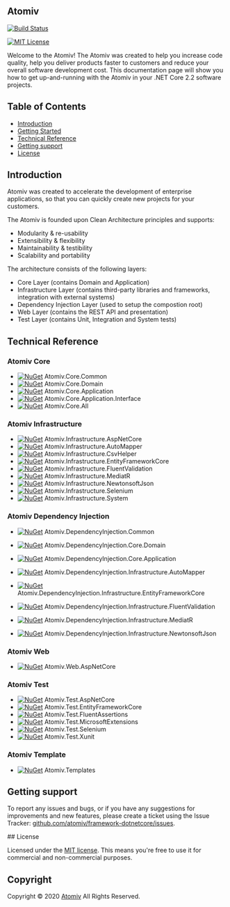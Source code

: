 ## Atomiv

[![Build Status](https://img.shields.io/appveyor/ci/atomiv/framework-dotnetcore.svg)](https://ci.appveyor.com/project/atomiv/framework-dotnetcore)

<!--

[![Build Status](https://dev.azure.com/atomiv/Atomiv/_apis/build/status/atomiv.framework-dotnetcore?branchName=develop)](https://dev.azure.com/atomiv/Atomiv/_build/latest?definitionId=1&branchName=develop)
[![Build Status](https://dev.azure.com/atomiv/Atomiv/_apis/build/status/atomiv.framework-dotnetcore?branchName=master)](https://dev.azure.com/atomiv/Atomiv/_build/latest?definitionId=1&branchName=master)

-->

[![MIT License](http://img.shields.io/badge/license-MIT-brightgreen.svg)](http://opensource.org/licenses/MIT)

Welcome to the Atomiv! The Atomiv was created to help you increase code quality, help you deliver products faster to customers and reduce your overall software development cost. This documentation page will show you how to get up-and-running with the Atomiv in your .NET Core 2.2 software projects. 

## Table of Contents

* [Introduction](#introduction)
* [Getting Started](#getting-started)
* [Technical Reference](#technical-reference)
* [Getting support](#support)
* [License](#license)

## Introduction

Atomiv was created to accelerate the development of enterprise applications, so that you can quickly create new projects for your customers.

The Atomiv is founded upon Clean Architecture principles and supports:
* Modularity & re-usability
* Extensibility & flexibility
* Maintainability & testibility
* Scalability and portability

The architecture consists of the following layers:
* Core Layer (contains Domain and Application)
* Infrastructure Layer (contains third-party libraries and frameworks, integration with external systems)
* Dependency Injection Layer (used to setup the compostion root)
* Web Layer (contains the REST API and presentation)
* Test Layer (contains Unit, Integration and System tests)

## Technical Reference

### Atomiv Core

* [![NuGet](https://img.shields.io/nuget/v/Atomiv.Core.Common.svg)](https://www.nuget.org/packages/Atomiv.Core.Common) Atomiv.Core.Common
* [![NuGet](https://img.shields.io/nuget/v/Atomiv.Core.Domain.svg)](https://www.nuget.org/packages/Atomiv.Core.Domain) Atomiv.Core.Domain
* [![NuGet](https://img.shields.io/nuget/v/Atomiv.Core.Application.svg)](https://www.nuget.org/packages/Atomiv.Core.Application) Atomiv.Core.Application
* [![NuGet](https://img.shields.io/nuget/v/Atomiv.Core.Application.Interface.svg)](https://www.nuget.org/packages/Atomiv.Core.Application.Interface) Atomiv.Core.Application.Interface
* [![NuGet](https://img.shields.io/nuget/v/Atomiv.Core.All.svg)](https://www.nuget.org/packages/Atomiv.Core.All) Atomiv.Core.All

### Atomiv Infrastructure

* [![NuGet](https://img.shields.io/nuget/v/Atomiv.Infrastructure.AspNetCore.svg)](https://www.nuget.org/packages/Atomiv.Infrastructure.AspNetCore) Atomiv.Infrastructure.AspNetCore
* [![NuGet](https://img.shields.io/nuget/v/Atomiv.Infrastructure.AutoMapper.svg)](https://www.nuget.org/packages/Atomiv.Infrastructure.AutoMapper) Atomiv.Infrastructure.AutoMapper
* [![NuGet](https://img.shields.io/nuget/v/Atomiv.Infrastructure.CsvHelper.svg)](https://www.nuget.org/packages/Atomiv.Infrastructure.CsvHelper) Atomiv.Infrastructure.CsvHelper
* [![NuGet](https://img.shields.io/nuget/v/Atomiv.Infrastructure.EntityFrameworkCore.svg)](https://www.nuget.org/packages/Atomiv.Infrastructure.EntityFrameworkCore) Atomiv.Infrastructure.EntityFrameworkCore
* [![NuGet](https://img.shields.io/nuget/v/Atomiv.Infrastructure.FluentValidation.svg)](https://www.nuget.org/packages/Atomiv.Infrastructure.FluentValidation) Atomiv.Infrastructure.FluentValidation
* [![NuGet](https://img.shields.io/nuget/v/Atomiv.Infrastructure.MediatR.svg)](https://www.nuget.org/packages/Atomiv.Infrastructure.MediatR) Atomiv.Infrastructure.MediatR
* [![NuGet](https://img.shields.io/nuget/v/Atomiv.Infrastructure.NewtonsoftJson.svg)](https://www.nuget.org/packages/Atomiv.Infrastructure.NewtonsoftJson) Atomiv.Infrastructure.NewtonsoftJson
* [![NuGet](https://img.shields.io/nuget/v/Atomiv.Infrastructure.Selenium.svg)](https://www.nuget.org/packages/Atomiv.Infrastructure.Selenium) Atomiv.Infrastructure.Selenium
* [![NuGet](https://img.shields.io/nuget/v/Atomiv.Infrastructure.System.svg)](https://www.nuget.org/packages/Atomiv.Infrastructure.System) Atomiv.Infrastructure.System
	
<!-- Infrastructure.EPPlus -->

### Atomiv Dependency Injection

* [![NuGet](https://img.shields.io/nuget/v/Atomiv.DependencyInjection.Common.svg)](https://www.nuget.org/packages/Atomiv.DependencyInjection.Common) Atomiv.DependencyInjection.Common
* [![NuGet](https://img.shields.io/nuget/v/Atomiv.DependencyInjection.Core.Domain.svg)](https://www.nuget.org/packages/Atomiv.DependencyInjection.Core.Domain) Atomiv.DependencyInjection.Core.Domain
* [![NuGet](https://img.shields.io/nuget/v/Atomiv.DependencyInjection.Core.Application.svg)](https://www.nuget.org/packages/Atomiv.DependencyInjection.Core.Application) Atomiv.DependencyInjection.Core.Application
* [![NuGet](https://img.shields.io/nuget/v/Atomiv.DependencyInjection.Infrastructure.AutoMapper.svg)](https://www.nuget.org/packages/Atomiv.DependencyInjection.Infrastructure.AutoMapper) Atomiv.DependencyInjection.Infrastructure.AutoMapper
* [![NuGet](https://img.shields.io/nuget/v/Atomiv.DependencyInjection.Infrastructure.EntityFrameworkCore.svg)](https://www.nuget.org/packages/Atomiv.DependencyInjection.Infrastructure.EntityFrameworkCore) Atomiv.DependencyInjection.Infrastructure.EntityFrameworkCore
* [![NuGet](https://img.shields.io/nuget/v/Atomiv.DependencyInjection.Infrastructure.FluentValidation.svg)](https://www.nuget.org/packages/Atomiv.DependencyInjection.Infrastructure.FluentValidation) Atomiv.DependencyInjection.Infrastructure.FluentValidation
* [![NuGet](https://img.shields.io/nuget/v/Atomiv.DependencyInjection.Infrastructure.MediatR.svg)](https://www.nuget.org/packages/Atomiv.DependencyInjection.Infrastructure.MediatR) Atomiv.DependencyInjection.Infrastructure.MediatR
* [![NuGet](https://img.shields.io/nuget/v/Atomiv.DependencyInjection.Infrastructure.NewtonsoftJson.svg)](https://www.nuget.org/packages/Atomiv.DependencyInjection.Infrastructure.NewtonsoftJson) Atomiv.DependencyInjection.Infrastructure.NewtonsoftJson


    <!-- 
	Infrastructure.AspNetCore
	'src\DependencyInjection\Infrastructure\CsvHelper\Atomiv.DependencyInjection.Infrastructure.CsvHelper.csproj',		
    # 'src\DependencyInjection\Infrastructure\EPPlus\Atomiv.DependencyInjection.Infrastructure.EPPlus.csproj',
    # 'src\DependencyInjection\Infrastructure\Selenium\Atomiv.DependencyInjection.Infrastructure.Selenium.csproj',		
    # 'src\DependencyInjection\Infrastructure\System\Atomiv.DependencyInjection.Infrastructure.System.csproj',	
	-->

### Atomiv Web

* [![NuGet](https://img.shields.io/nuget/v/Atomiv.Web.AspNetCore.svg)](https://www.nuget.org/packages/Atomiv.Web.AspNetCore) Atomiv.Web.AspNetCore

### Atomiv Test

* [![NuGet](https://img.shields.io/nuget/v/Atomiv.Test.AspNetCore.svg)](https://www.nuget.org/packages/Atomiv.Test.AspNetCore) Atomiv.Test.AspNetCore
* [![NuGet](https://img.shields.io/nuget/v/Atomiv.Test.EntityFrameworkCore.svg)](https://www.nuget.org/packages/Atomiv.Test.EntityFrameworkCore) Atomiv.Test.EntityFrameworkCore
* [![NuGet](https://img.shields.io/nuget/v/Atomiv.Test.FluentAssertions.svg)](https://www.nuget.org/packages/Atomiv.Test.FluentAssertions) Atomiv.Test.FluentAssertions
* [![NuGet](https://img.shields.io/nuget/v/Atomiv.Test.MicrosoftExtensions.svg)](https://www.nuget.org/packages/Atomiv.Test.MicrosoftExtensions) Atomiv.Test.MicrosoftExtensions
* [![NuGet](https://img.shields.io/nuget/v/Atomiv.Test.Selenium.svg)](https://www.nuget.org/packages/Atomiv.Test.Selenium) Atomiv.Test.Selenium
* [![NuGet](https://img.shields.io/nuget/v/Atomiv.Test.Xunit.svg)](https://www.nuget.org/packages/Atomiv.Test.Xunit) Atomiv.Test.Xunit

### Atomiv Template

* [![NuGet](https://img.shields.io/nuget/v/Atomiv.Templates.svg)](https://www.nuget.org/packages/Atomiv.Templates) Atomiv.Templates

## Getting support

To report any issues and bugs, or if you have any suggestions for improvements and new features, please create a ticket using the Issue Tracker: [github.com/atomiv/framework-dotnetcore/issues](https://github.com/atomiv/framework-dotnetcore/issues).

<a name="license" />
## License

Licensed under the [MIT license](http://opensource.org/licenses/mit-license.php). This means you're free to use it for commercial and non-commercial purposes.

## Copyright

Copyright © 2020 [Atomiv](https://www.atomiv.com/) All Rights Reserved.
